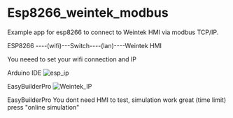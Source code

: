 # Esp8266_weintek_modbus
Example app for esp8266 to connect to Weintek HMI via modbus TCP/IP. 


ESP8266 ----(wifi)---Switch----(lan)----Weintek HMI


You neeed to set your wifi connection and IP

Arduino IDE
![esp_ip](https://user-images.githubusercontent.com/25878859/219613037-132100be-f883-411e-a665-5520d3a5bc44.png)

EasyBuilderPro
![Weintek_IP](https://user-images.githubusercontent.com/25878859/219613092-96024750-f475-41c9-a141-63e2c12c8b6d.png)

EasyBuilderPro 
You dont need HMI to test, simulation work great (time limit)
press "online simulation"
